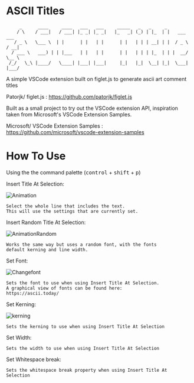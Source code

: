 # ASCII Titles

         _      ____     ____   ___   ___     _____   _   _     _
        / \    / ___|   / ___| |_ _| |_ _|   |_   _| (_) | |_  | |   ___   ___ 
       / _ \   \___ \  | |      | |   | |      | |   | | | __| | |  / _ \ / __|
      / ___ \   ___) | | |___   | |   | |      | |   | | | |_  | | |  __/ \__ \
     /_/   \_\ |____/   \____| |___| |___|     |_|   |_|  \__| |_|  \___| |___/

A simple VSCode extension built on figlet.js to generate ascii art comment titles

Patorjk/ figlet.js : https://github.com/patorjk/figlet.js

Built as a small project to try out the VSCode extension API, inspiration taken 
from Microsoft's VSCode Extension Samples. 

Microsoft/ VSCode Extension Samples : https://github.com/microsoft/vscode-extension-samples


# How To Use

Using the the command palette (<kbd>control</kbd> + <kbd>shift</kbd> + <kbd>p</kbd>)

Insert Title At Selection:

![Animation](https://user-images.githubusercontent.com/101033922/219805514-5df06549-6fcd-48c6-81a5-9b6e0ccc62cd.gif)

    Select the whole line that includes the text. 
    This will use the settings that are currently set.

Insert Random Title At Selection:

![AnimationRandom](https://user-images.githubusercontent.com/101033922/219808060-4c28148d-f4be-4902-b9f3-0cd274e3954e.gif)

    Works the same way but uses a random font, with the fonts 
    default kerning and line width.

Set Font: 

![Changefont](https://user-images.githubusercontent.com/101033922/219810589-9688c4ae-2c45-460a-9f4e-3a89f0a57e91.gif)

    Sets the font to use when using Insert Title At Selection.
    A graphical view of fonts can be found here: 
    https://ascii.today/

Set Kerning: 

![kerning](https://user-images.githubusercontent.com/101033922/219811142-2218df57-1c63-4aef-899d-2b8c10f5576c.gif)

    Sets the kerning to use when using Insert Title At Selection

Set Width:

    Sets the width to use when using Insert Title At Selection

Set Whitespace break:

    Sets the whitespace break property when using Insert Title At Selection
